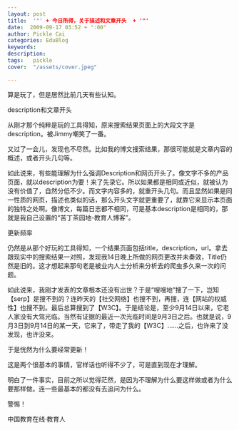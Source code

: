 ```yaml
---
layout: post  
title:  '"' + 今日所得，关于描述和文章开头  + '"'
date:  2009-09-17 03:52 + ":00" 
author: Pickle Cai  
categories: EduBlog  
keywords: 
description:   
tags:	pickle   
cover:  "/assets/cover.jpeg"  

---  
```

    
算是玩了，但是居然比前几天有些认知。





description和文章开头

从刚才那个纯粹是玩的工具得知，原来搜索结果页面上的大段文字是description。被Jimmy嘲笑了一番。



又过了一会儿，发现也不尽然。比如我的博文搜索结果，那很可能就是文章内容的概述，或者开头几句等。



如此说来，有些能理解为什么强调Description和网页开头了。像文字不多的产品页面，就以description为要！来了先录它。所以如果都是相同或近似，就被认为没有价值了，自然分低不少。而文字内容多的，就重开头几句。而且显然如果是同一性质的网页，描述也类似的话，那么开头文字就更重要了，就靠它来显示本页面的独特之处啊。像博文，每篇日志都不相同，可是基本description是相同的，那就是我自己设置的“苦丁茶园地-教育人博客”。





更新频率

仍然是从那个好玩的工具得知，一个结果页面包括title，description，url。拿去跟现实中的搜索结果一对照，发现我14日晚上所做的网页更改并未奏效，Title仍然是旧的。这才想起来那句老是被业内人士分析来分析去的爬虫多久来一次的问题。



如此说来，我刚才发表的文章根本还没有出世？于是“嗖嗖地”搜了一下，岂知【serp】是搜不到的？连昨天的【社交网络】也搜不到，再搜，连【网站的权威性】也搜不到。最后总算搜到了【W3C】。于是结论是，至少9月14日以来，它老人家没有大驾光临。当然有证据的最近一次光临时间是9月3日之后。也就是说，9月3日到9月14日的某一天，它来了，带走了我的【W3C】……之后，也许来了没发现，也许没来。



于是恍然为什么要经常更新！



 



这是两个很基本的事情，官样话也听得不少了，可是直到现在才理解。



明白了一件事实，目前之所以觉得茫然，是因为不理解为什么要这样做或者为什么要那样做。连一些最基本的都没有去追问为什么。



警惕！



		    
 中国教育在线·教育人

